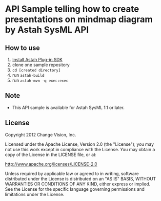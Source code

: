 # API Sample telling how to create presentations on mindmap diagram by Astah SysML API

## How to use

1. [Install Astah Plug-in SDK](http://astah.net/features/sdk)
2. clone one sample repository
3. `cd [created directory]`
4. run `astah-build`
5. run `astah-mvn -q exec:exec`

## Note

  * This API sample is available for Astah SysML 1.1 or later.
    
## License
Copyright 2012 Change Vision, Inc.

Licensed under the Apache License, Version 2.0 (the "License");
you may not use this work except in compliance with the License.
You may obtain a copy of the License in the LICENSE file, or at:

   <http://www.apache.org/licenses/LICENSE-2.0>

Unless required by applicable law or agreed to in writing, software
distributed under the License is distributed on an "AS IS" BASIS,
WITHOUT WARRANTIES OR CONDITIONS OF ANY KIND, either express or implied.
See the License for the specific language governing permissions and
limitations under the License.

